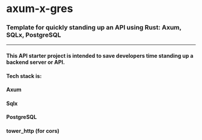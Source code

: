 # axum-x-gres

### Template for quickly standing up an API using Rust: Axum, SQLx, PostgreSQL
---

#### This API starter project is intended to save developers time standing up a backend server or API.
#### Tech stack is:
#### Axum
#### Sqlx
#### PostgreSQL
#### tower_http (for cors)


